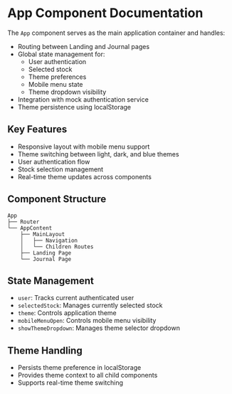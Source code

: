 # App Component Documentation

The `App` component serves as the main application container and handles:

- Routing between Landing and Journal pages
- Global state management for:
  - User authentication
  - Selected stock
  - Theme preferences
  - Mobile menu state
  - Theme dropdown visibility
- Integration with mock authentication service
- Theme persistence using localStorage

## Key Features

- Responsive layout with mobile menu support
- Theme switching between light, dark, and blue themes
- User authentication flow
- Stock selection management
- Real-time theme updates across components

## Component Structure

```
App
├── Router
└── AppContent
    ├── MainLayout
    │   ├── Navigation
    │   └── Children Routes
    ├── Landing Page
    └── Journal Page
```

## State Management

- `user`: Tracks current authenticated user
- `selectedStock`: Manages currently selected stock
- `theme`: Controls application theme
- `mobileMenuOpen`: Controls mobile menu visibility
- `showThemeDropdown`: Manages theme selector dropdown

## Theme Handling

- Persists theme preference in localStorage
- Provides theme context to all child components
- Supports real-time theme switching